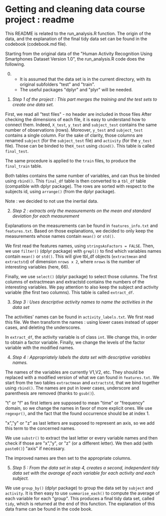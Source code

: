 Getting and cleaning data course project : readme
==================================================

This README is related to the run_analysis.R function. The origin of the data, and the
explanation of the final tidy data set can be found in the codebook (codebook.md file).

Starting from the original data of the "Human Activity Recognition Using Smartphones Dataset
Version 1.0", the run_analysis.R code does the following.

0) - It is assumed that the data set is in the current directory, with its original subfolders "test"
and "train".
   - The useful packages "dplyr" and "plyr" will be needed.
   
1) _Step 1 of the project : This part merges the training and the test sets to create one data set._

First, we read all "test files" - no header are included in those files
After checking the dimensions of each file, it is easy to understand how to connect them.
Indeed, `X_test`, `y_test` and `subject_test` contains the same number of observations (rows).
Moreover, `y_test` and `subject_test` contains a single column. For the sake of clarity, 
those columns are renamed `subject` (for the `subject_test` file) and `activity` (for the `y_test` file).
Those can be binded to the`X_test` using `cbind()`. This table is called `final_test`.

The same procedure is applied to the `train` files, to produce the `final_train` table.

Both tables contains the same number of variables, and can thus be binded using `rbind()`.
This `final_df` table is then converted to a `tbl_df` table (compatible with dplyr package).
The rows are sorted with respect to the subjects id, using `arrange()` (from the dplyr package).

Note : we decided to not use the inertial data.

2) _Step 2 : extracts only the measurements on the mean and standard 
   deviation for each measurement_
   
Explanations on the measurements can be found in `features_info.txt` and `features.txt`.
Based on those explanations, we decided to only keep the measurements whose names contain 
`mean()` or `std()`.

We first read the features names, using `stringsAsFactors = FALSE`.
Then, we use `filter()` (dplyr package) with `grepl()` to find which variables names contain `mean()` or `std()`.
This will give tbl_df objects (`extractmean` and `extractstd`) of dimension `nrows x 2`, 
where `nrows` is the number of interesting variables (here, 66).

Finally, we use `select()` (dplyr package) to select those columns. The first columns of extractmean
and extractstd contains the numbers of the interesting variables. We pay attention to also
keep the subject and activity variable (the first two columns). This table is called `extract_df`.

3) _Step 3 : Uses descriptive activity names to name the activities in the data set_

The activities' names can be found in `activity_labels.txt`. 
We first read this file. We then transform the names : using lower cases instead of upper cases,
and deleting the underscores.

In `extract_df`, the activity variable is of class `int`. We change this, in order to obtain a factor variable.
Finally, we change the levels of the factor variable with the modified names.


4) _Step 4 : Appropriately labels the data set with descriptive variables names._

The names of the variables are currently V1,V2, etc. They should be replaced with a
modified version of what we can found in `features.txt`. We start from the
two tables `extractmean` and `extractstd`, that we bind together using `rbind()`.
The names are put in lower cases, underscore and parenthesis are removed (thanks to `gsub()`). 

"t" or "f" as first letters are supposed to mean "time" or "frequency" domain, so
we change the names in favor of more explicit ones. We use `regexpr()`, and the fact that the 
found occurrence should be at index 1.

"x","y" or "z" as last letters are supposed to represent an axis, so we add this term to 
the concerned names.
  
We use `substr()` to extract the last letter or every variable names and then check if those 
are "x","y", or "z" (or a different letter). We then add (with `paste0()`) "axis" if necessary.

The improved names are then set to the appropriate columns.

5) _Step 5 : From the data set in step 4, creates a second, independent tidy data set 
with the avarage of each variable for each activity and each subject._

We use `group_by()` (dplyr package) to group the data set by `subject` and `activity`.
It is then easy to use `summarise_each()` to compute the average of each variable 
for each "group". This produces a final tidy data set, called `tidy`, which is returned at the 
end of this function. The explanation of this data frame can be found in the code book.
